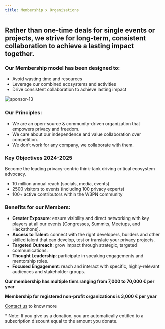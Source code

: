 ```yaml
---
title: Membership x Organisations
---
```


## Rather than one-time deals for single events or projects, we strive for long-term, consistent collaboration to achieve a lasting impact together.

### Our Membership model has been designed to:

- Avoid wasting time and resources
- Leverage our combined ecosystems and activities
- Drive consistent collaboration to achieve lasting impact

![sponsor-13](https://github.com/web3privacy/docs/assets/101947219/25e571c1-1f94-4f59-ad7a-a163df11da13)

### Our Principles:

- We are an open-source & community-driven organization that empowers privacy and freedom.
- We care about our independence and value collaboration over competition.
- We don’t work for any company, we collaborate with them.

### Key Objectives 2024-2025

Become the leading privacy-centric think-tank driving critical ecosystem advocacy.

- 10 million annual reach (socials, media, events)
- 2500 visitors to events (including 100 privacy experts)
- 100+ active contributors within the W3PN community 
    
### Benefits for our Members:

- **Greater Exposure**: ensure visibility and direct networking with key players at all our events [Congresses, Summits, Meetups, and Hackathons].
- **Access to Talent**: connect with the right developers, builders and other skilled talent that can develop, test or translate your privacy projects.
- **Targeted Outreach**: grow impact through strategic, targeted communications.
- **Thought Leadership**: participate in speaking engagements and mentorship roles.
- **Focused Engagement**: reach and interact with specific, highly-relevant audiences and stakeholder groups.


**Our membership has multiple tiers ranging from 7,000 to 70,000 € per year** 

**Membership for registered non-profit organizations is 3,000 € per year**


[Contact us](mailto:web3privacynow@protonmail.com) to know more



\* Note: If you give us a donation, you are automatically entitled to a subscription discount equal to the amount you donate.
